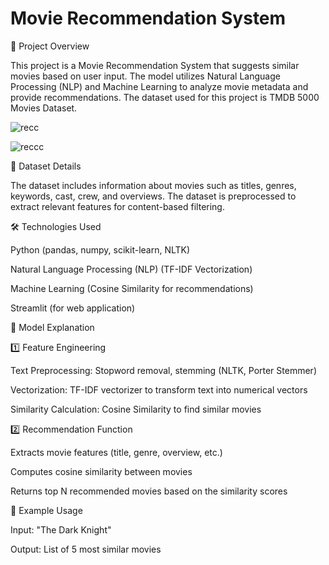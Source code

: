 # Movie Recommendation System

📌 Project Overview

This project is a Movie Recommendation System that suggests similar movies based on user input. The model utilizes Natural Language Processing (NLP) and Machine Learning to analyze movie metadata and provide recommendations. The dataset used for this project is TMDB 5000 Movies Dataset.




![recc](https://github.com/user-attachments/assets/16c86e83-0dc6-4a53-95c4-35bf6aec8882)


![reccc](https://github.com/user-attachments/assets/c896921a-fc50-4db3-91bc-160f141863f3)



📂 Dataset Details

The dataset includes information about movies such as titles, genres, keywords, cast, crew, and overviews. The dataset is preprocessed to extract relevant features for content-based filtering.

🛠️ Technologies Used

Python (pandas, numpy, scikit-learn, NLTK)

Natural Language Processing (NLP) (TF-IDF Vectorization)

Machine Learning (Cosine Similarity for recommendations)

Streamlit (for web application)


🎯 Model Explanation

1️⃣ Feature Engineering

Text Preprocessing: Stopword removal, stemming (NLTK, Porter Stemmer)

Vectorization: TF-IDF vectorizer to transform text into numerical vectors

Similarity Calculation: Cosine Similarity to find similar movies

2️⃣ Recommendation Function

Extracts movie features (title, genre, overview, etc.)

Computes cosine similarity between movies

Returns top N recommended movies based on the similarity scores

📌 Example Usage

Input: "The Dark Knight"

Output: List of 5 most similar movies
